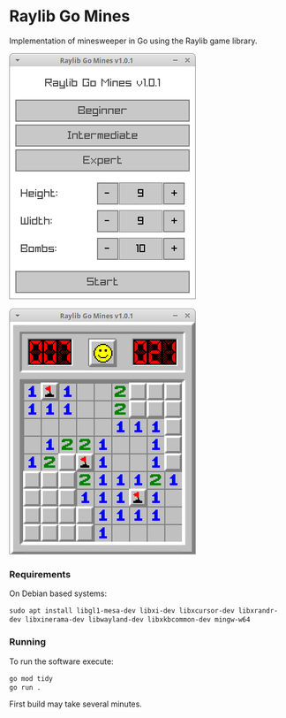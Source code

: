 # Raylib Go Mines

Implementation of minesweeper in Go using the Raylib game library.

![menu](screenshot_menu.png)

![game](screenshot_game.png)

### Requirements

On Debian based systems: 

    sudo apt install libgl1-mesa-dev libxi-dev libxcursor-dev libxrandr-dev libxinerama-dev libwayland-dev libxkbcommon-dev mingw-w64

### Running

To run the software execute:

    go mod tidy
    go run .

First build may take several minutes.
